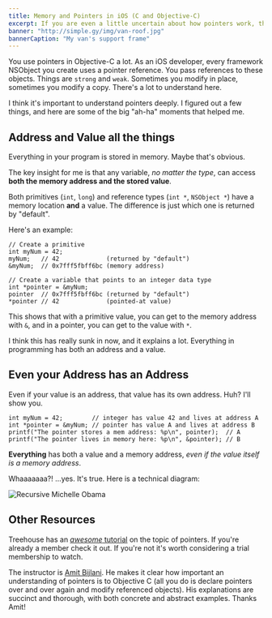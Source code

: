 ```yaml
---
title: Memory and Pointers in iOS (C and Objective-C)
excerpt: If you are even a little uncertain about how pointers work, this post aims to clear it up.
banner: "http://simple.gy/img/van-roof.jpg"
bannerCaption: "My van's support frame"
---
```


You use pointers in Objective-C a lot. As an iOS developer, every framework NSObject you create uses a pointer reference. You pass references to these objects.
Things are `strong` and `weak`. Sometimes you modify in place, sometimes you modify a copy. There's a lot to understand here.

I think it's important to understand pointers deeply. I figured out a few things, and here are some of the big "ah-ha" moments that helped me.

## Address and Value all the things

Everything in your program is stored in memory. Maybe that's obvious.

The key insight for me is that any variable, *no matter the type*, can access **both the memory address and the stored value**.

Both primitives (`int`, `long`) and reference types (`int *`, `NSObject *`) have a memory location **and** a value. The difference is just which one is returned by "default".

Here's an example:

```
// Create a primitive
int myNum = 42;
myNum;   // 42             (returned by "default")
&myNum;  // 0x7fff5fbff6bc (memory address)

// Create a variable that points to an integer data type
int *pointer = &myNum;
pointer  // 0x7fff5fbff6bc (returned by "default")
*pointer // 42             (pointed-at value)
```
    
This shows that with a primitive value, you can get to the memory address with `&`, and in a pointer, you can get to the value with `*`.

I think this has really sunk in now, and it explains a lot. Everything in programming has both an address and a value.

## Even your Address has an Address

Even if your value is an address, that value has its own address. Huh? I'll show you.

```
int myNum = 42;        // integer has value 42 and lives at address A
int *pointer = &myNum; // pointer has value A and lives at address B
printf("The pointer stores a mem address: %p\n", pointer);  // A
printf("The pointer lives in memory here: %p\n", &pointer); // B
```

**Everything** has both a value and a memory address, *even if the value itself is a memory address*.

Whaaaaaaa?! ...yes. It's true. Here is a technical diagram:

![Recursive Michelle Obama](http://simple.gy/img/infinite-mo.gif)

## Other Resources

Treehouse has an [*awesome* tutorial](https://teamtreehouse.com/library/objectivec-basics/beyond-the-basics/primitive-data-types) on the topic of pointers.
If you're already a member check it out. If you're not it's worth considering a trial membership to watch.

The instructor is [Amit Bijlani](http://twitter.com/paradoxed). He makes it clear how important an understanding of pointers is to Objective C (all you do is declare pointers over and over again and modify referenced objects).
His explanations are succinct and thorough, with both concrete and abstract examples. Thanks Amit!
